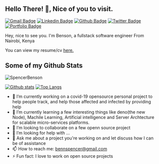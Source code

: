 ## Hello There! 👋, Nice of you to visit.

<!--
**SpencerBenson/SpencerBenson** is a ✨ _special_ ✨ repository because its `README.md` (this file) appears on your GitHub profile.

Here are some ideas to get you started:
-->

[![Gmail Badge](https://img.shields.io/badge/-bennspencer@gmail.com-c14438?style=flat&logo=Gmail&logoColor=white&link=mailto:njuguna31@gmail.com)](mailto:njuguna31@gmail.com) 
[![Linkedin Badge](https://img.shields.io/badge/-spencerbenson-njuguna-0072b1?style=flat&logo=Linkedin&logoColor=white&link=https://www.linkedin.com/in/spencerbenson-njuguna/)](https://www.linkedin.com/in/spencerbenson-njuguna/) [![Github Badge](https://img.shields.io/badge/-SpencerBenson-grey?style=flat&logo=github&logoColor=white&link=https://github.com/SpencerBenson/)](https://www.github.com/SpencerBenson/) [![Twitter Badge](https://img.shields.io/badge/-babi_msoto-00acee?style=flat&logo=twitter&logoColor=white&link=https://twitter.com/babi_msoto/)](https://www.twitter.com/babi_msoto/) [![Portfolio Badge](https://img.shields.io/badge/portfolio-web-blue?style=flat&link=http://kayad.co.ke/)](http://kayad.co.ke/) <p align='left'> Hey, nice to see you. I'm Benson, a fullstack software engineer From Nairobi, Kenya</p><p align='left'> You can view my resume/cv <a href='https://drive.google.com/file/d/1oL7UQDeQebL_ctKi61j-V9DomFJiU8Fp/view?usp=share_link' target=_blank><u>here</u>.</a></p>

## Some of my Github Stats
<p align=left> <img src=https://komarev.com/ghpvc/?username=SpencerBenson alt=SpencerBenson /> </p>

[![Github stats](https://github-readme-stats.vercel.app/api?username=SpencerBenson&show_icons=true&include_all_commits=true)](https://github.com/SpencerBenson/github-readme-stats)
[![Top Langs](https://github-readme-stats.vercel.app/api/top-langs/?username=SpencerBenson&layout=compact)](https://github.com/SpencerBenson/github-readme-stats)

- 🔭 I’m currently working on a covid-19 opensource personal project to help people track, and help those affected and infected by providing help
- 🌱 I’m currently learning a few interesting things like deno(the new Node), Machile Learning, Artificial intelligence and Server Archtecture for scalable micro-services platforms.
- 👯 I’m looking to collaborate on a few openn source project
- 🤔 I’m looking for help with ...
- 💬 Ask me about a project you're working on and let discuss how I can be of assistance
- 📫 How to reach me: bennspencer@gmail.com
- ⚡ Fun fact: I love to work on open source projects
